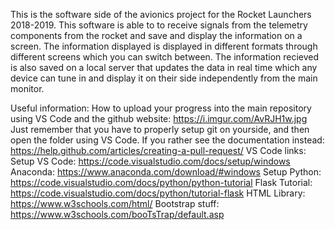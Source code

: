 This is the software side of the avionics project for the Rocket Launchers 2018-2019. This software is able to to receive signals from the telemetry components from the rocket and save and display the information on a screen. The information displayed is displayed in different formats through different screens which you can switch between. The information recieved is also saved on a local server that updates the data in real time which any device can tune in and display it on their side independently from the main monitor. 



Useful information:
How to upload your progress into the main repository using VS Code and the github website: https://i.imgur.com/AvRJH1w.jpg
Just remember that you have to properly setup git on yourside, and then open the folder using VS Code.
If you rather see the documentation instead: https://help.github.com/articles/creating-a-pull-request/
VS Code links:
Setup VS Code: https://code.visualstudio.com/docs/setup/windows
Anaconda: https://www.anaconda.com/download/#windows
Setup Python: https://code.visualstudio.com/docs/python/python-tutorial
Flask Tutorial: https://code.visualstudio.com/docs/python/tutorial-flask
HTML Library: https://www.w3schools.com/html/
Bootstrap stuff: https://www.w3schools.com/booTsTrap/default.asp
